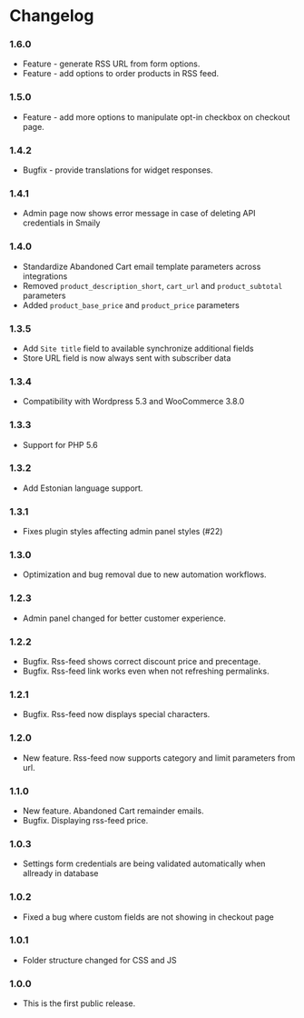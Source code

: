 # Changelog

### 1.6.0

- Feature - generate RSS URL from form options.
- Feature - add options to order products in RSS feed.

### 1.5.0

- Feature - add more options to manipulate opt-in checkbox on checkout page.

### 1.4.2

- Bugfix - provide translations for widget responses.

### 1.4.1

- Admin page now shows error message in case of deleting API credentials in Smaily

### 1.4.0

- Standardize Abandoned Cart email template parameters across integrations
- Removed `product_description_short`, `cart_url` and `product_subtotal` parameters
- Added `product_base_price` and `product_price` parameters

### 1.3.5

- Add `Site title` field to available synchronize additional fields
- Store URL field is now always sent with subscriber data

### 1.3.4

- Compatibility with Wordpress 5.3 and WooCommerce 3.8.0

### 1.3.3

- Support for PHP 5.6

### 1.3.2

- Add Estonian language support.

### 1.3.1

- Fixes plugin styles affecting admin panel styles (#22)

### 1.3.0

- Optimization and bug removal due to new automation workflows.

### 1.2.3

- Admin panel changed for better customer experience.

### 1.2.2

- Bugfix. Rss-feed shows correct discount price and precentage.
- Bugfix. Rss-feed link works even when not refreshing permalinks.

### 1.2.1

- Bugfix. Rss-feed now displays special characters.

### 1.2.0

- New feature. Rss-feed now supports category and limit parameters from url.

### 1.1.0

- New feature. Abandoned Cart remainder emails.
- Bugfix. Displaying rss-feed price.

### 1.0.3

- Settings form credentials are being validated automatically when allready in database

### 1.0.2

- Fixed a bug where custom fields are not showing in checkout page

### 1.0.1

- Folder structure changed for CSS and JS

### 1.0.0

- This is the first public release.
